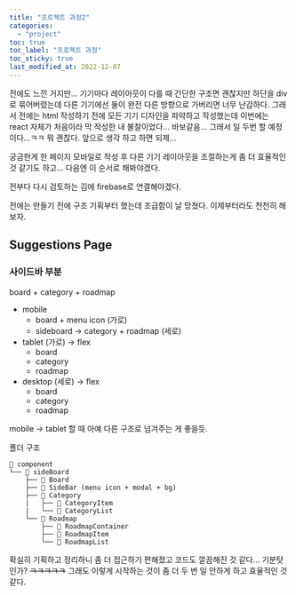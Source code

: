 ```yaml
---
title: "프로젝트 과정2"
categories:
  - "project"
toc: true
toc_label: "프로젝트 과정"
toc_sticky: true
last_modified_at: 2022-12-07
---
```


전에도 느낀 거지만... 기기마다 레이아웃이 다를 때 간단한 구조면 괜찮지만 하단을 div로 묶어버렸는데 다른 기기에선 둘이 완전 다른 방향으로 가버리면 너무 난감하다. 그래서 전에는 html 작성하기 전에 모든 기기 디자인을 파악하고 작성했는데 이번에는 react 자체가 처음이라 막 작성한 내 불찰이었다... 바보같음... 그래서 일 두번 할 예정이다...ㅋㅋ 뭐 괜찮다. 앞으로 생각 하고 하면 되제...

궁금한게 한 페이지 모바일로 작성 후 다른 기기 레이아웃을 조절하는게 좀 더 효율적인 것 같기도 하고... 다음엔 이 순서로 해봐야겠다.

전부다 다시 검토하는 김에 firebase로 연결해야겠다.

전에는 만들기 전에 구조 기획부터 했는데 조급함이 날 망쳤다. 이제부터라도 천천히 해보자.

## Suggestions Page

### 사이드바 부분

board + category + roadmap

- mobile
  - board + menu icon (가로)
  - sideboard -> category + roadmap (세로)
- tablet (가로) -> flex
  - board
  - category
  - roadmap
- desktop (세로) -> flex
  - board
  - category
  - roadmap

mobile -> tablet 할 때 아예 다른 구조로 넘겨주는 게 좋을듯.

폴더 구조

```
📂 component
└── 📂 sideBoard
    ├── 📄 Board
    ├── 📄 SideBar (menu icon + modal + bg)
    ├── 📂 Category
    |   ├── 📄 CategoryItem
    |   └── 📄 CategoryList
    └── 📂 Roadmap
        ├── 📄 RoadmapContainer
        ├── 📄 RoadmapItem
        └── 📄 RoadmapList
```

확실히 기획하고 정리하니 좀 더 접근하기 편해졌고 코드도 깔끔해진 것 같다... 기분탓인가? ~~ㅋㅋㅋㅋㅋ~~ 그래도 이렇게 시작하는 것이 좀 더 두 번 일 안하게 하고 효율적인 것 같다.
